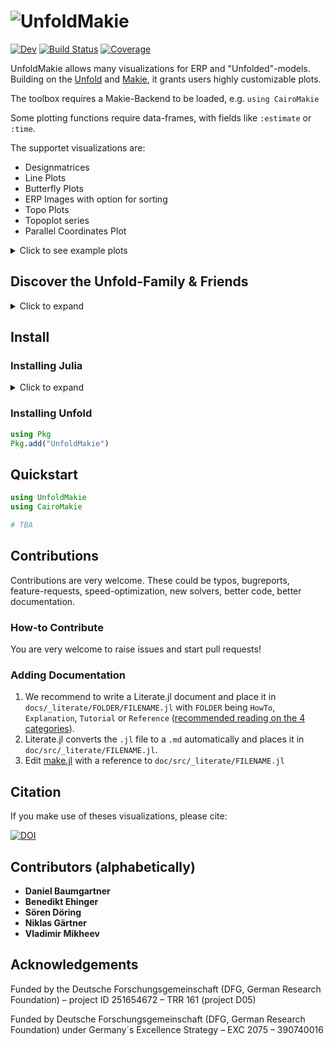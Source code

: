 # ![UnfoldMakie](https://github.com/unfoldtoolbox/UnfoldMakie.jl/assets/57703446/26b770b3-afa0-4652-b654-82d2f737f42f)


[![Dev](https://img.shields.io/badge/docs-dev-blue.svg)](https://unfoldtoolbox.github.io/UnfoldMakie.jl/dev)
[![Build Status](https://github.com/unfoldtoolbox/UnfoldMakie.jl/workflows/CI/badge.svg)](https://github.com/unfoldtoolbox/UnfoldMakie.jl/actions)
[![Coverage](https://codecov.io/gh/behinger/UnfoldMakie.jl/branch/master/graph/badge.svg)](https://codecov.io/gh/behinger/UnfoldMakie.jl)


UnfoldMakie allows many visualizations for ERP and "Unfolded"-models.
Building on the [Unfold](https://github.com/unfoldtoolbox/unfold.jl/) and [Makie](https://makie.juliaplots.org/stable/), it grants users highly customizable plots.

The toolbox requires a Makie-Backend to be loaded, e.g. `using CairoMakie`

Some plotting functions require data-frames, with fields like `:estimate` or `:time`.

The supportet visualizations are:

- Designmatrices
- Line Plots
- Butterfly Plots
- ERP Images with option for sorting
- Topo Plots
- Topoplot series
- Parallel Coordinates Plot

<details>
<summary>Click to see example plots</summary>
  
![grafik](https://github.com/unfoldtoolbox/UnfoldMakie.jl/assets/10183650/af2801e5-cd64-4932-b84d-9abc1d8470ee)

</details>

## Discover the Unfold-Family & Friends

<details>
<summary>Click to expand</summary>
  
| | Link to Toolbox|
|---|---|
Regression modeling of EEG data! | ![[Unfold.jl](https://github.com/unfoldtoolbox/Unfold.jl/tree/main)](https://github.com/unfoldtoolbox/Unfold.jl/assets/10183650/757575d0-aeb9-4d94-a5f8-832f13dcd2dd)
Simulate your own EEG data! | ![[UnfoldSim.jl](https://github.com/unfoldtoolbox/UnfoldSim.jl)](https://github.com/unfoldtoolbox/Unfold.jl/assets/10183650/328a4ccd-8860-4b13-9fb6-64d3df9e2091)
Easily load BIDS formatted EEG data! |![[UnfoldBIDS.jl](https://github.com/ReneSkukies/UnfoldBIDS.jl)](https://github.com/unfoldtoolbox/Unfold.jl/assets/10183650/2956ca20-9c48-4066-9e50-c5d25c50f0d1)
Decoding of EEG data made easy  | ![[UnfoldDecode.jl](unfoldbids.com)](https://github.com/unfoldtoolbox/Unfold.jl/assets/10183650/802002c0-a1f2-4236-9123-562684d39dcf)
Statistically test your models! | ![[UnfoldStats.jl](unfoldstats.com)](https://github.com/unfoldtoolbox/Unfold.jl/assets/10183650/4c8f2b5a-ea84-4ee3-82f9-01ef05b4f4c6)
You are here | ![[UnfoldMakie.jl](unfoldmakie.com)](https://github.com/unfoldtoolbox/Unfold.jl/assets/10183650/37af35a0-c99c-4374-827b-40fc37de7c2b)
Julia interface to MNE-Python via PythonCall | [PyMNE.jl](https://github.com/beacon-biosignals/PyMNE.jl/tree/main)
</details>

## Install

### Installing Julia

<details>
<summary>Click to expand</summary>

The recommended way to install julia is [juliaup](https://github.com/JuliaLang/juliaup).
It allows you to, e.g., easily update Julia at a later point, but also test out alpha/beta versions etc.

TL:DR; If you dont want to read the explicit instructions, just copy the following command

#### Windows

AppStore -> JuliaUp,  or `winget install julia -s msstore` in CMD

#### Mac & Linux

`curl -fsSL https://install.julialang.org | sh` in any shell
</details>

### Installing Unfold

```julia
using Pkg
Pkg.add("UnfoldMakie")
```

## Quickstart

```julia
using UnfoldMakie
using CairoMakie

# TBA
```

## Contributions

Contributions are very welcome. These could be typos, bugreports, feature-requests, speed-optimization, new solvers, better code, better documentation.

### How-to Contribute

You are very welcome to raise issues and start pull requests!

### Adding Documentation

1. We recommend to write a Literate.jl document and place it in `docs/_literate/FOLDER/FILENAME.jl` with `FOLDER` being `HowTo`, `Explanation`, `Tutorial` or `Reference` ([recommended reading on the 4 categories](https://documentation.divio.com/)).
2. Literate.jl converts the `.jl` file to a `.md` automatically and places it in `doc/src/_literate/FILENAME.jl`.
3. Edit [make.jl](https://github.com/unfoldtoolbox/Unfold.jl/blob/main/docs/make.jl) with a reference to `doc/src/_literate/FILENAME.jl`

## Citation

If you make use of theses visualizations, please cite:

[![DOI](https://zenodo.org/badge/DOI/10.5281/zenodo.6531996.svg)](https://doi.org/10.5281/zenodo.6531996)

## Contributors (alphabetically)

- **Daniel Baumgartner**
- **Benedikt Ehinger**
- **Sören Döring**
- **Niklas Gärtner**
- **Vladimir Mikheev**

## Acknowledgements

Funded by the Deutsche Forschungsgemeinschaft (DFG, German Research Foundation) – project ID 251654672 – TRR 161 (project D05)

Funded by Deutsche Forschungsgemeinschaft (DFG, German Research Foundation) under Germany´s Excellence Strategy – EXC 2075 – 390740016
